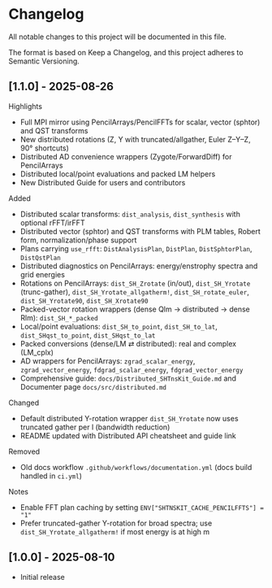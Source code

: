 # Changelog

All notable changes to this project will be documented in this file.

The format is based on Keep a Changelog, and this project adheres to Semantic Versioning.

## [1.1.0] - 2025-08-26

Highlights
- Full MPI mirror using PencilArrays/PencilFFTs for scalar, vector (sphtor) and QST transforms
- New distributed rotations (Z, Y with truncated/allgather, Euler Z–Y–Z, 90° shortcuts)
- Distributed AD convenience wrappers (Zygote/ForwardDiff) for PencilArrays
- Distributed local/point evaluations and packed LM helpers
- New Distributed Guide for users and contributors

Added
- Distributed scalar transforms: `dist_analysis`, `dist_synthesis` with optional rFFT/irFFT
- Distributed vector (sphtor) and QST transforms with PLM tables, Robert form, normalization/phase support
- Plans carrying `use_rfft`: `DistAnalysisPlan`, `DistPlan`, `DistSphtorPlan`, `DistQstPlan`
- Distributed diagnostics on PencilArrays: energy/enstrophy spectra and grid energies
- Rotations on PencilArrays: `dist_SH_Zrotate` (in/out), `dist_SH_Yrotate` (trunc-gather), `dist_SH_Yrotate_allgatherm!`, `dist_SH_rotate_euler`, `dist_SH_Yrotate90`, `dist_SH_Xrotate90`
- Packed-vector rotation wrappers (dense Qlm → distributed → dense Rlm): `dist_SH_*_packed`
- Local/point evaluations: `dist_SH_to_point`, `dist_SH_to_lat`, `dist_SHqst_to_point`, `dist_SHqst_to_lat`
- Packed conversions (dense/LM ⇄ distributed): real and complex (LM_cplx)
- AD wrappers for PencilArrays: `zgrad_scalar_energy`, `zgrad_vector_energy`, `fdgrad_scalar_energy`, `fdgrad_vector_energy`
- Comprehensive guide: `docs/Distributed_SHTnsKit_Guide.md` and Documenter page `docs/src/distributed.md`

Changed
- Default distributed Y-rotation wrapper `dist_SH_Yrotate` now uses truncated gather per l (bandwidth reduction)
- README updated with Distributed API cheatsheet and guide link

Removed
- Old docs workflow `.github/workflows/documentation.yml` (docs build handled in `ci.yml`)

Notes
- Enable FFT plan caching by setting `ENV["SHTNSKIT_CACHE_PENCILFFTS"] = "1"`
- Prefer truncated-gather Y-rotation for broad spectra; use `dist_SH_Yrotate_allgatherm!` if most energy is at high m

## [1.0.0] - 2025-08-10
- Initial release
